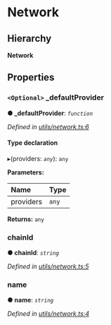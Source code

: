 # Network

## Hierarchy

**Network**

## Properties

### `<Optional>` \_defaultProvider <a id="_defaultprovider"></a>

**● \_defaultProvider**: _`function`_

_Defined in_ [_utils/network.ts:6_](https://github.com/nearprotocol/nearlib/blob/7880ebf/src.ts/utils/network.ts#L6)

#### Type declaration

▸\(providers: _`any`_\): `any`

**Parameters:**

| Name | Type |
| :--- | :--- |
| providers | `any` |

**Returns:** `any`

### chainId <a id="chainid"></a>

**● chainId**: _`string`_

_Defined in_ [_utils/network.ts:5_](https://github.com/nearprotocol/nearlib/blob/7880ebf/src.ts/utils/network.ts#L5)

### name <a id="name"></a>

**● name**: _`string`_

_Defined in_ [_utils/network.ts:4_](https://github.com/nearprotocol/nearlib/blob/7880ebf/src.ts/utils/network.ts#L4)

